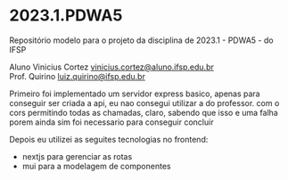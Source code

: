 # 2023.1.PDWA5
Repositório modelo para o projeto da disciplina de 2023.1 - PDWA5 - do IFSP

Aluno Vinicius Cortez  <vinicius.cortez@aluno.ifsp.edu.br>  \
Prof. Quirino         <luiz.quirino@ifsp.edu.br>



Primeiro foi implementado um servidor express basico, apenas para conseguir ser criada a api, eu nao consegui utilizar a do professor.
com o cors permitindo todas as chamadas, claro, sabendo que isso e uma falha porem ainda sim foi necessario para conseguir concluir

Depois eu utilizei as seguites tecnologias no frontend:

* nextjs para gerenciar as rotas
* mui para a modelagem de componentes


